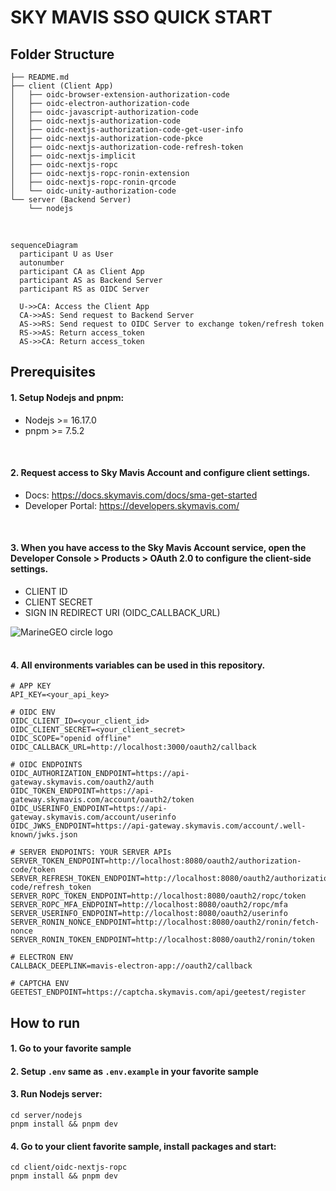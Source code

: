 # SKY MAVIS SSO QUICK START


## Folder Structure 


```
├── README.md
├── client (Client App)
│   ├── oidc-browser-extension-authorization-code
│   ├── oidc-electron-authorization-code
│   ├── oidc-javascript-authorization-code
│   ├── oidc-nextjs-authorization-code
│   ├── oidc-nextjs-authorization-code-get-user-info
│   ├── oidc-nextjs-authorization-code-pkce
│   ├── oidc-nextjs-authorization-code-refresh-token
│   ├── oidc-nextjs-implicit
│   ├── oidc-nextjs-ropc
│   ├── oidc-nextjs-ropc-ronin-extension
│   ├── oidc-nextjs-ropc-ronin-qrcode
│   └── oidc-unity-authorization-code
└── server (Backend Server)
    └── nodejs
```

<br/>


```mermaid
sequenceDiagram
  participant U as User
  autonumber
  participant CA as Client App
  participant AS as Backend Server
  participant RS as OIDC Server

  U->>CA: Access the Client App
  CA->>AS: Send request to Backend Server
  AS->>RS: Send request to OIDC Server to exchange token/refresh token
  RS->>AS: Return access_token
  AS->>CA: Return access_token
```

## Prerequisites

#### 1. Setup Nodejs and pnpm:
   - Nodejs >= 16.17.0
   - pnpm >= 7.5.2

<br/>

#### 2. Request access to Sky Mavis Account and configure client settings.
   - Docs: <https://docs.skymavis.com/docs/sma-get-started>
   - Developer Portal: <https://developers.skymavis.com/>

<br/>

#### 3. When you have access to the Sky Mavis Account service, open the Developer Console > Products > OAuth 2.0 to configure the client-side settings.

   - CLIENT ID
   - CLIENT SECRET
   - SIGN IN REDIRECT URI (OIDC_CALLBACK_URL)

<img style="margin-bottom: 16px;" src="https://files.readme.io/284792b-small-app-oauth-configuration.png" alt="MarineGEO circle logo"/>

#### 4. All environments variables can be used in this repository.

```shell
# APP KEY
API_KEY=<your_api_key>

# OIDC ENV
OIDC_CLIENT_ID=<your_client_id>
OIDC_CLIENT_SECRET=<your_client_secret>
OIDC_SCOPE="openid offline"
OIDC_CALLBACK_URL=http://localhost:3000/oauth2/callback

# OIDC ENDPOINTS
OIDC_AUTHORIZATION_ENDPOINT=https://api-gateway.skymavis.com/oauth2/auth
OIDC_TOKEN_ENDPOINT=https://api-gateway.skymavis.com/account/oauth2/token
OIDC_USERINFO_ENDPOINT=https://api-gateway.skymavis.com/account/userinfo
OIDC_JWKS_ENDPOINT=https://api-gateway.skymavis.com/account/.well-known/jwks.json

# SERVER ENDPOINTS: YOUR SERVER APIs
SERVER_TOKEN_ENDPOINT=http://localhost:8080/oauth2/authorization-code/token
SERVER_REFRESH_TOKEN_ENDPOINT=http://localhost:8080/oauth2/authorization-code/refresh_token
SERVER_ROPC_TOKEN_ENDPOINT=http://localhost:8080/oauth2/ropc/token
SERVER_ROPC_MFA_ENDPOINT=http://localhost:8080/oauth2/ropc/mfa
SERVER_USERINFO_ENDPOINT=http://localhost:8080/oauth2/userinfo
SERVER_RONIN_NONCE_ENDPOINT=http://localhost:8080/oauth2/ronin/fetch-nonce
SERVER_RONIN_TOKEN_ENDPOINT=http://localhost:8080/oauth2/ronin/token

# ELECTRON ENV
CALLBACK_DEEPLINK=mavis-electron-app://oauth2/callback

# CAPTCHA ENV
GEETEST_ENDPOINT=https://captcha.skymavis.com/api/geetest/register
```

## How to run

#### 1. Go to your favorite sample

#### 2. Setup ```.env``` same as ```.env.example``` in your favorite sample

#### 3. Run Nodejs server:

```shell
cd server/nodejs
pnpm install && pnpm dev
```

#### 4. Go to your client favorite sample, install packages and start:

```shell
cd client/oidc-nextjs-ropc
pnpm install && pnpm dev
```

